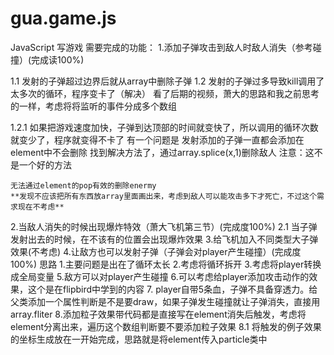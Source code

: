 # gua.game.js
JavaScript 写游戏
需要完成的功能：
1.添加子弹攻击到敌人时敌人消失（参考碰撞）(完成读100%)

1.1 发射的子弹超过边界后就从array中删除子弹
1.2 发射的子弹过多导致kill调用了太多次的循环，程序变卡了（解决）
    看了后期的视频，萧大的思路和我之前思考的一样，考虑将将监听的事件分成多个数组

1.2.1 如果把游戏速度加快，子弹到达顶部的时间就变快了，所以调用的循环次数就变少了，程序就变得不卡了
    有一个问题是 发射添加的子弹一直都会添加在element中不会删除
        找到解决方法了，通过array.splice(x,1)删除敌人 注意：这不是一个好的方法

    无法通过element的pop有效的删除enermy
    **发现不应该把所有东西放array里面画出来，考虑到敌人可以能攻击多下才死亡，不过这个需求现在不考虑**
2.当敌人消失的时候出现爆炸特效（萧大飞机第三节）(完成度100%)
2.1 当子弹发射出去的时候，在不该有的位置会出现爆炸效果
3.给飞机加入不同类型大子弹效果(不考虑)
4.让敌方也可以发射子弹（子弹会对player产生碰撞）(完成度100%)
    思路 1.主要问题是出在了循环太长
        2.考虑将循环拆开
        3.考虑将player转换成全局变量
5.敌方可以对player产生碰撞
6.可以考虑给player添加攻击动作的效果，这个是在flipbird中学到的内容
7. player自带5条血，子弹不具备穿透力。给父类添加一个属性判断是不是要draw，如果子弹发生碰撞就让子弹消失，直接用array.fliter
8.添加粒子效果带代码都是直接写在element消失后触发，考虑将element分离出来，遍历这个数组判断要不要添加粒子效果
 8.1 将触发的例子效果的坐标生成放在一开始完成，思路就是将element传入particle类中
 